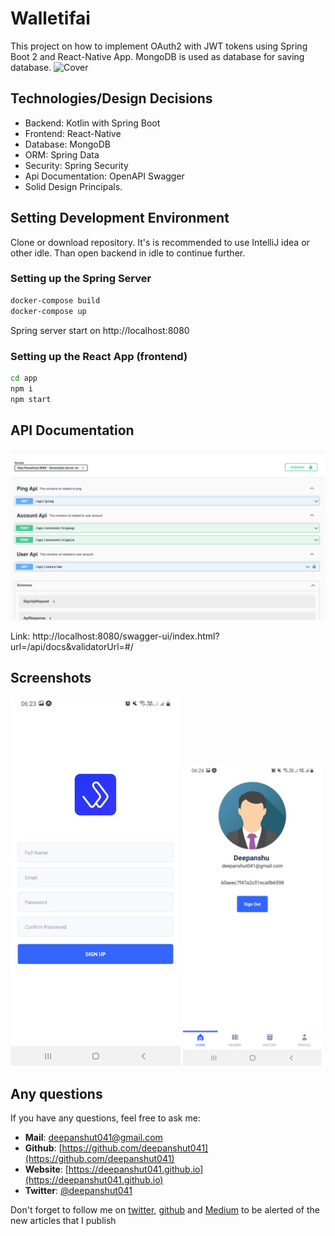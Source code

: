 # Walletifai

This project on how to implement OAuth2 with JWT tokens using Spring Boot 2 and React-Native App. MongoDB is used as database for saving database.
![Cover](./images/cover.png)

## Technologies/Design Decisions

- Backend: Kotlin with Spring Boot
- Frontend: React-Native
- Database: MongoDB
- ORM: Spring Data
- Security: Spring Security
- Api Documentation: OpenAPI Swagger
- Solid Design Principals.

## Setting Development Environment

Clone or download repository. It's is recommended to use IntelliJ idea or other idle. Than open backend in idle to continue further.

### Setting up the Spring Server

```bash
docker-compose build
docker-compose up
```

Spring server start on http://localhost:8080 


### Setting up the React App (frontend)

```bash
cd app
npm i
npm start
```

## API Documentation

![APIDOC](./images/apidoc.png)

Link: http://localhost:8080/swagger-ui/index.html?url=/api/docs&validatorUrl=#/

## Screenshots

<div>
    <img src="./images/signup.png" width="54%">
    <img src="./images/profile.png" width="44%">
</div>

## Any questions

If you have any questions, feel free to ask me:

- **Mail**: <a href="mailto:deepanshut041@gmail.com">deepanshut041@gmail.com</a>  
- **Github**: [https://github.com/deepanshut041](https://github.com/deepanshut041)
- **Website**: [https://deepanshut041.github.io](https://deepanshut041.github.io)
- **Twitter**: <a href="https://twitter.com/deepanshut041">@deepanshut041</a>

Don't forget to follow me on <a href="https://twitter.com/deepanshut041">twitter</a>, <a href="https://github.com/deepanshut041">github</a> and <a href="https://medium.com/@deepanshut041">Medium</a> to be alerted of the new articles that I publish